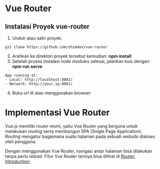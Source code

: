 # Vue Router
## Instalasi Proyek vue-router
1. Unduh atau salin proyek:
```
git clone https://github.com/shimdev/vue-router
```
2. Arahkan ke direktori proyek tersebut kemudian: **npm install**
3. Setelah proses instalasi *node modules* selesai, jalankan kuis dengan: **npm run serve**
```
App running at:
- Local: http://localhost:8081/
- Network: http://your.ip:8081/
```
4. Buka *url* di atas menggunakan *browser*

# Implementasi Vue Router
Vue.js memiliki *router* resmi, yaitu Vue Router yang berguna untuk melakukan *routing* serta membangun SPA (Single Page Application). *Routing* mengatur bagaimana suatu halaman pada sebuah *website* diakses oleh pengguna. 

Dengan menggunakan Vue Router, navigasi antar halaman bisa dilakukan tanpa perlu *reload*. Fitur Vue Router lainnya bisa dilihat di [Router: Introduction](https://router.vuejs.org/);
